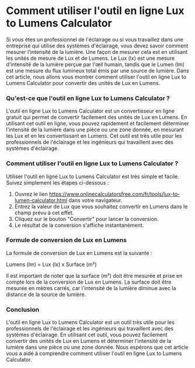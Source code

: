 Comment utiliser l'outil en ligne Lux to Lumens Calculator
==========================================================

Si vous êtes un professionnel de l'éclairage ou si vous travaillez dans une entreprise qui utilise des systèmes d'éclairage, vous devez savoir comment mesurer l'intensité de la lumière. Une façon de mesurer cela est en utilisant les unités de mesure de Lux et de Lumens. Le Lux (lx) est une mesure d'intensité de la lumière perçue par l'œil humain, tandis que le Lumen (lm) est une mesure du flux lumineux total émis par une source de lumière. Dans cet article, nous allons vous montrer comment utiliser l'outil en ligne Lux to Lumens Calculator pour convertir des unités de Lux en Lumens.

### Qu'est-ce que l'outil en ligne Lux to Lumens Calculator ?

L'outil en ligne Lux to Lumens Calculator est un convertisseur en ligne gratuit qui permet de convertir facilement des unités de Lux en Lumens. En utilisant cet outil en ligne, vous pouvez rapidement et facilement déterminer l'intensité de la lumière dans une pièce ou une zone donnée, en mesurant les Lux et en les convertissant en Lumens. Cet outil est très utile pour les professionnels de l'éclairage et les ingénieurs qui travaillent avec des systèmes d'éclairage.

### Comment utiliser l'outil en ligne Lux to Lumens Calculator ?

Utiliser l'outil en ligne Lux to Lumens Calculator est très simple et facile. Suivez simplement les étapes ci-dessous :

1. Ouvrez le lien <https://www.onlinecalculatorsfree.com/fr/tools/lux-to-lumen-calculator.html> dans votre navigateur.
2. Entrez la valeur de Lux que vous souhaitez convertir en Lumens dans le champ prévu à cet effet.
3. Cliquez sur le bouton "Convertir" pour lancer la conversion.
4. Le résultat de la conversion s'affiche instantanément.

### Formule de conversion de Lux en Lumens

La formule de conversion de Lux en Lumens est la suivante :

Lumens (lm) = Lux (lx) x Surface (m²)

Il est important de noter que la surface (m²) doit être mesurée et prise en compte lors de la conversion de Lux en Lumens. La surface doit être mesurée en mètres carrés, car l'intensité de la lumière diminue avec la distance de la source de lumière.

### Conclusion

L'outil en ligne Lux to Lumens Calculator est un outil très utile pour les professionnels de l'éclairage et les ingénieurs qui travaillent avec des systèmes d'éclairage. En utilisant cet outil, vous pouvez facilement convertir des unités de Lux en Lumens et déterminer l'intensité de la lumière dans une pièce ou une zone donnée. Nous espérons que cet article vous a aidé à comprendre comment utiliser l'outil en ligne Lux to Lumens Calculator.